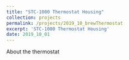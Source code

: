 ```yaml
---
title: "STC-1000 Thermostat Housing"
collection: projects
permalink: /projects/2019_10_brewThermostat
excerpt: 'STC-1000 Thermostat Housing'
date: 2019_10_01
---
```

About the thermostat
